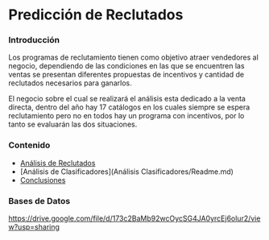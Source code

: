 # Predicción de Reclutados

### Introducción

Los programas de reclutamiento tienen como objetivo atraer vendedores al negocio, dependiendo de las condiciones en las que se encuentren las ventas se presentan diferentes  propuestas de incentivos y cantidad de reclutados necesarios para ganarlos. 

El negocio sobre el cual se realizará el análisis esta dedicado a la venta directa, dentro del año hay 17 catálogos en los cuales siempre se espera reclutamiento pero no en todos hay un programa con incentivos, por lo tanto se evaluarán las dos situaciones.

### Contenido

-  [Análisis de Reclutados](AnalisisReclutados/Readme.md) 
-  [Análisis de Clasificadores](Análisis Clasificadores/Readme.md)
-  [Conclusiones](Conclusiones/Readme.md)


### Bases de Datos  

https://drive.google.com/file/d/173c2BaMb92wcOycSG4JA0yrcEj6olur2/view?usp=sharing

